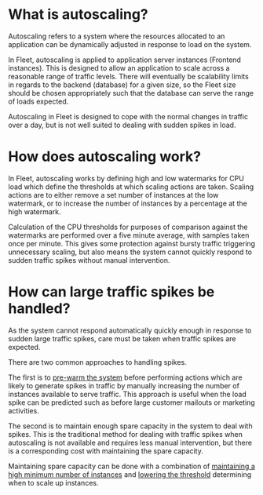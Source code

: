 
# What is autoscaling?

Autoscaling refers to a system where the resources allocated to an application
can be dynamically adjusted in response to load on the system.

In Fleet, autoscaling is applied to application server instances (Frontend
instances). This is designed to allow an application to scale across a
reasonable range of traffic levels. There will eventually be scalability
limits in regards to the backend (database) for a given size, so the Fleet size
should be chosen appropriately such that the database can serve the range of
loads expected.

Autoscaling in Fleet is designed to cope with the normal changes in traffic over a day, but is not
well suited to dealing with sudden spikes in load.

# How does autoscaling work?

In Fleet, autoscaling works by defining high and low watermarks for CPU load
which define the thresholds at which scaling actions are taken. Scaling actions
are to either remove a set number of instances at the low watermark, or to
increase the number of instances by a percentage at the high watermark.

Calculation of the CPU thresholds for purposes of comparison against the
watermarks are performed over a five minute average, with samples taken
once per minute. This gives some protection against bursty traffic triggering
unnecessary scaling, but also means the system cannot quickly respond to
sudden traffic spikes without manual intervention.

# How can large traffic spikes be handled?

As the system cannot respond automatically quickly enough in response to sudden
large traffic spikes, care must be taken when traffic spikes are expected.

There are two common approaches to handling spikes.

The first is to [pre-warm the system](/how-to/manage-environments/#setting-the-number-of-active-frontends)
before performing actions which are likely to
generate spikes in traffic by manually increasing the number of instances available
to serve traffic. This approach is useful when the load spike can be predicted
such as before large customer mailouts or marketing activities.

The second is to maintain enough spare capacity in the system to deal with spikes.
This is the traditional method for dealing with traffic spikes when autoscaling is
not available and requires less manual intervention, but there is a corresponding
cost with maintaining the spare capacity.

Maintaining spare capacity can be done with a combination of
[maintaining a high minimum number of instances](/how-to/manage-environments/#changing-autoscaling-limits)
and [lowering the threshold](/how-to/manage-environments/#changing-the-autoscaling-thresholds)
determining when to scale up instances.
